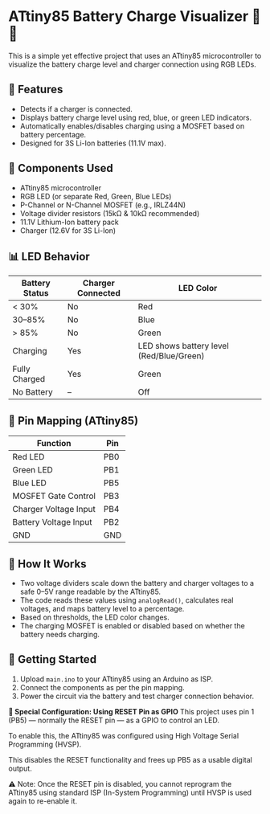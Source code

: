 # ATtiny85 Battery Charge Visualizer 🚦🔋

This is a simple yet effective project that uses an ATtiny85 microcontroller to visualize the battery charge level and charger connection using RGB LEDs.

## 🧠 Features
- Detects if a charger is connected.
- Displays battery charge level using red, blue, or green LED indicators.
- Automatically enables/disables charging using a MOSFET based on battery percentage.
- Designed for 3S Li-Ion batteries (11.1V max).

## 🔌 Components Used
- ATtiny85 microcontroller
- RGB LED (or separate Red, Green, Blue LEDs)
- P-Channel or N-Channel MOSFET (e.g., IRLZ44N)
- Voltage divider resistors (15kΩ & 10kΩ recommended)
- 11.1V Lithium-Ion battery pack
- Charger (12.6V for 3S Li-Ion)

## 📊 LED Behavior
| Battery Status | Charger Connected | LED Color |
|----------------|-------------------|-----------|
| < 30%          | No                | Red       |
| 30–85%         | No                | Blue      |
| > 85%          | No                | Green     |
| Charging       | Yes               | LED shows battery level (Red/Blue/Green) |
| Fully Charged  | Yes               | Green     |
| No Battery     | –                 | Off       |

## 🧩 Pin Mapping (ATtiny85)
| Function              | Pin  |
|-----------------------|------|
| Red LED               | PB0  |
| Green LED             | PB1  |
| Blue LED              | PB5  |
| MOSFET Gate Control   | PB3  |
| Charger Voltage Input | PB4  |    
| Battery Voltage Input | PB2  |
|GND                    | GND  |

## 🔧 How It Works
- Two voltage dividers scale down the battery and charger voltages to a safe 0–5V range readable by the ATtiny85.
- The code reads these values using `analogRead()`, calculates real voltages, and maps battery level to a percentage.
- Based on thresholds, the LED color changes.
- The charging MOSFET is enabled or disabled based on whether the battery needs charging.

## 🚀 Getting Started
1. Upload `main.ino` to your ATtiny85 using an Arduino as ISP.
2. Connect the components as per the pin mapping.
3. Power the circuit via the battery and test charger connection behavior.

**🔧 Special Configuration: Using RESET Pin as GPIO**
This project uses pin 1 (PB5) — normally the RESET pin — as a GPIO to control an LED.

To enable this, the ATtiny85 was configured using High Voltage Serial Programming (HVSP).

This disables the RESET functionality and frees up PB5 as a usable digital output.

⚠️ Note: Once the RESET pin is disabled, you cannot reprogram the ATtiny85 using standard ISP (In-System Programming) until HVSP is used again to re-enable it.
